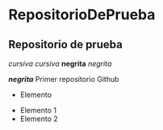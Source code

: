 # RepositorioDePrueba
## Repositorio de prueba
*cursiva* _cursiva_
**negrita** _negrita_

**_negrita_**
Primer repositorio Github

* Elemento
+ Elemento 1
+ Elemento 2
